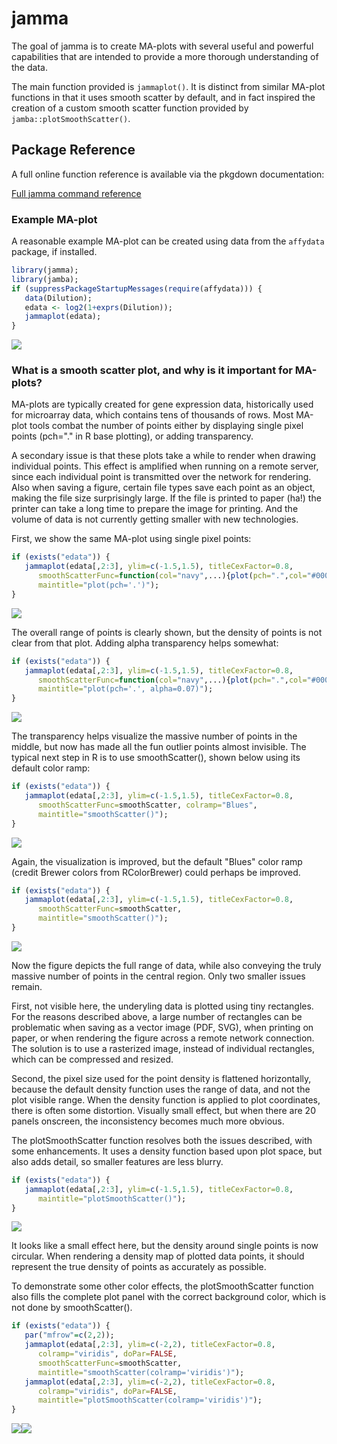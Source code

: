 
<!-- README.md is generated from README.Rmd. Please edit that file -->
jamma
=====

The goal of jamma is to create MA-plots with several useful and powerful capabilities that are intended to provide a more thorough understanding of the data.

The main function provided is `jammaplot()`. It is distinct from similar MA-plot functions in that it uses smooth scatter by default, and in fact inspired the creation of a custom smooth scatter function provided by `jamba::plotSmoothScatter()`.

Package Reference
-----------------

A full online function reference is available via the pkgdown documentation:

[Full jamma command reference](https://jmw86069.github.io/jamma)

### Example MA-plot

A reasonable example MA-plot can be created using data from the `affydata` package, if installed.

``` r
library(jamma);
library(jamba);
if (suppressPackageStartupMessages(require(affydata))) {
   data(Dilution);
   edata <- log2(1+exprs(Dilution));
   jammaplot(edata);
}
```

![](man/figures/README-Dilution-1.png)

### What is a smooth scatter plot, and why is it important for MA-plots?

MA-plots are typically created for gene expression data, historically used for microarray data, which contains tens of thousands of rows. Most MA-plot tools combat the number of points either by displaying single pixel points (pch="." in R base plotting), or adding transparency.

A secondary issue is that these plots take a while to render when drawing individual points. This effect is amplified when running on a remote server, since each individual point is transmitted over the network for rendering. Also when saving a figure, certain file types save each point as an object, making the file size surprisingly large. If the file is printed to paper (ha!) the printer can take a long time to prepare the image for printing. And the volume of data is not currently getting smaller with new technologies.

First, we show the same MA-plot using single pixel points:

``` r
if (exists("edata")) {
   jammaplot(edata[,2:3], ylim=c(-1.5,1.5), titleCexFactor=0.8,
      smoothScatterFunc=function(col="navy",...){plot(pch=".",col="#000077",...)},
      maintitle="plot(pch='.')");
}
```

![](man/figures/README-pch1-1.png)

The overall range of points is clearly shown, but the density of points is not clear from that plot. Adding alpha transparency helps somewhat:

``` r
if (exists("edata")) {
   jammaplot(edata[,2:3], ylim=c(-1.5,1.5), titleCexFactor=0.8,
      smoothScatterFunc=function(col="navy",...){plot(pch=".",col="#00007711",...)},
      maintitle="plot(pch='.', alpha=0.07)");
}
```

![](man/figures/README-pchAlpha-1.png)

The transparency helps visualize the massive number of points in the middle, but now has made all the fun outlier points almost invisible. The typical next step in R is to use smoothScatter(), shown below using its default color ramp:

``` r
if (exists("edata")) {
   jammaplot(edata[,2:3], ylim=c(-1.5,1.5), titleCexFactor=0.8,
      smoothScatterFunc=smoothScatter, colramp="Blues",
      maintitle="smoothScatter()");
}
```

![](man/figures/README-Smooth-1.png)

Again, the visualization is improved, but the default "Blues" color ramp (credit Brewer colors from RColorBrewer) could perhaps be improved.

``` r
if (exists("edata")) {
   jammaplot(edata[,2:3], ylim=c(-1.5,1.5), titleCexFactor=0.8,
      smoothScatterFunc=smoothScatter,
      maintitle="smoothScatter()");
}
```

![](man/figures/README-Smoove-1.png)

Now the figure depicts the full range of data, while also conveying the truly massive number of points in the central region. Only two smaller issues remain.

First, not visible here, the underyling data is plotted using tiny rectangles. For the reasons described above, a large number of rectangles can be problematic when saving as a vector image (PDF, SVG), when printing on paper, or when rendering the figure across a remote network connection. The solution is to use a rasterized image, instead of individual rectangles, which can be compressed and resized.

Second, the pixel size used for the point density is flattened horizontally, because the default density function uses the range of data, and not the plot visible range. When the density function is applied to plot coordinates, there is often some distortion. Visually small effect, but when there are 20 panels onscreen, the inconsistency becomes much more obvious.

The plotSmoothScatter function resolves both the issues described, with some enhancements. It uses a density function based upon plot space, but also adds detail, so smaller features are less blurry.

``` r
if (exists("edata")) {
   jammaplot(edata[,2:3], ylim=c(-1.5,1.5), titleCexFactor=0.8,
      maintitle="plotSmoothScatter()");
}
```

![](man/figures/README-plotSmoove-1.png)

It looks like a small effect here, but the density around single points is now circular. When rendering a density map of plotted data points, it should represent the true density of points as accurately as possible.

To demonstrate some other color effects, the plotSmoothScatter function also fills the complete plot panel with the correct background color, which is not done by smoothScatter().

``` r
if (exists("edata")) {
   par("mfrow"=c(2,2));
   jammaplot(edata[,2:3], ylim=c(-2,2), titleCexFactor=0.8,
      colramp="viridis", doPar=FALSE,
      smoothScatterFunc=smoothScatter,
      maintitle="smoothScatter(colramp='viridis')");
   jammaplot(edata[,2:3], ylim=c(-2,2), titleCexFactor=0.8,
      colramp="viridis", doPar=FALSE,
      maintitle="plotSmoothScatter(colramp='viridis')");
}
```

![](man/figures/README-SmoothViridis-1.png)![](man/figures/README-SmoothViridis-2.png)
